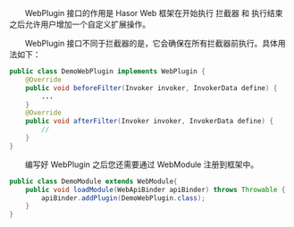 &emsp;&emsp;WebPlugin 接口的作用是 Hasor Web 框架在开始执行 拦截器 和 执行结束 之后允许用户增加一个自定义扩展操作。

&emsp;&emsp;WebPlugin 接口不同于拦截器的是，它会确保在所有拦截器前执行。具体用法如下：
```java
public class DemoWebPlugin implements WebPlugin {
    @Override
    public void beforeFilter(Invoker invoker, InvokerData define) {
        ...
    }
    @Override
    public void afterFilter(Invoker invoker, InvokerData define) {
        //
    }
}
```

&emsp;&emsp;编写好 WebPlugin 之后您还需要通过 WebModule 注册到框架中。
```java
public class DemoModule extends WebModule{
    public void loadModule(WebApiBinder apiBinder) throws Throwable {
        apiBinder.addPlugin(DemoWebPlugin.class);
    }
}
```